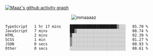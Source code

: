 [![Maaz's github activity graph](https://activity-graph.herokuapp.com/graph?username=mmaaaaz&bg_color=000000&color=ffffff&line=0000ff&point=00cece&area=true&hide_border=true)](https://github.com/ashutosh00710/github-readme-activity-graph)

<p align="center"> <img src="https://komarev.com/ghpvc/?username=mmaaaaz&label=PROFILE+VIEWS&color=22223b&style=for-the-badge" alt="mmaaaaz" /> </p>


<!--START_SECTION:waka-->

```text
TypeScript   1 hr 17 mins    █████████████████████▒░░░   85.70 %
JavaScript   7 mins          ██▒░░░░░░░░░░░░░░░░░░░░░░   08.74 %
HTML         2 mins          ▓░░░░░░░░░░░░░░░░░░░░░░░░   02.39 %
SCSS         1 min           ▒░░░░░░░░░░░░░░░░░░░░░░░░   01.27 %
JSON         0 secs          ▒░░░░░░░░░░░░░░░░░░░░░░░░   00.93 %
Other        0 secs          ░░░░░░░░░░░░░░░░░░░░░░░░░   00.61 %
```

<!--END_SECTION:waka-->
